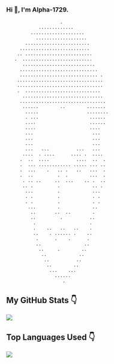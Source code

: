 ### Hi 👋, I'm Alpha-1729.
                        .                         
                .............                     
             ....................                 
               ...................                
           ........................               
         ..........................               
        .. .........................              
       .  ..........................              
          ...........................             
         .............................            
         ............................. .          
        ................................          
        ................................          
        .  ............................           
          ..............................          
         ................................         
          ......        ..        .......         
           .....                  ........        
           . ...                   ......         
           ....                    ......         
           ....                    ....           
           ...                      ...           
           ...                      ...           
           ...                      ...           
           ...   ...          ...   ...           
          ....  . ....      .... .  ....          
         .  ..  ....          ....  ..  .         
         .  ... ............ ..... ... ..         
         .  ...    .   .. .   ..   ...  .         
         .  ..         .  .        ...  .         
          . .. ..     ..  ...    .. .  ..         
          .. .         .            .. .          
           ...         .            ...           
           . .         .            . .           
           . .         .            . .           
            ...        .            ..            
             ..       ..  ..        .             
             ..         .          ..             
              .                    .              
              .    ..   ..   ..    .              
              ..    . ...... .    ..              
               .      .    .      .               
               ..                ..               
                ..     .        ..                
                 ..            ..                 
                  ..          ..                  
                   ..        ..                   
                    ...    ...                    
                      ......                      
                         .                        


## My GitHub Stats :point_down:

<!--My Github Stats-->
<a href="https://github.com/Alpha-1729/Alpha-1729">
  <img align="center" src="https://github-readme-stats.alpha-1729.vercel.app/api?username=Alpha-1729&theme=radical&show_icons=true&line_height=27&count_private=true&alt="Alpha-1729 GitHub Stats" />
</a>

<!-- Top Languages Used -->
<!-- Themes supported ->dark, radical, merko, gruvbox, tokyonight, onedark, cobalt, synthwave, highcontrast, dracula. -->

## Top Languages Used :point_down:

<a href="https://github.com/natterstefan/natterstefan">
  <img align="center" src="https://github-readme-stats.alpha-1729.vercel.app/api/top-langs/?username=Alpha-1729&theme=radical" />
</a>
